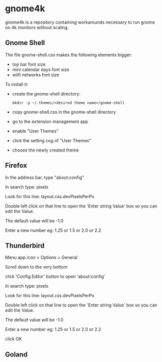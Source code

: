 # gnome4k

gnome4k is a repository containing workarounds necessary to run gnome on 4k monitors without scaling.


## Gnome Shell

The file gnome-shell.css makes the following elements bigger:

- top bar font size
- mini calendar days font size
- wiifi networks font size

To install it:
- create the gnome-shell directory:

    ``` mkdir -p ~/.themes/<desired theme name>/gnome-shell ```
- copy gnome-shell.css in the gnome-shell directory
- go to the extension management app
- enable "User Themes"
- click the setting cog of "User Themes"
- choose the newly created theme

## Firefox

In the address bar, type "about:config"

In search type: pixels

Look for this line: layout.css.devPixelsPerPx

Double left click on that line to open the 'Enter string Value' box so you can edit the Value.

The default value will be -1.0

Enter a new number eg: 1.25 or 1.5 or 2.0 or 2.2


## Thunderbird

Menu app icon > Options > General

Scroll down to the very bottom

click 'Config Editor' button to open 'about:config' 

In search type: pixels

Look for this line: layout.css.devPixelsPerPx

Double left click on that line to open the 'Enter string Value' box so you can edit the Value. 

The default value will be -1.0

Enter a new number eg: 1.25 or 1.5 or 2.0 or 2.2

click OK 

## Goland


